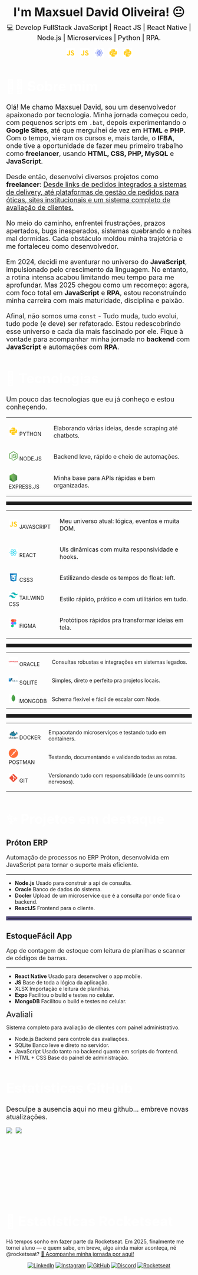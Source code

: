 
<div id="page">

<div id="intro">

  <h1 align="center" style="border: none; padding: 0; margin: 0; font-size: 2rem;font-weight: bold; border-color:transparent;">I'm Maxsuel David Oliveira! 😐</h1>

  <p align="center" style="font-weight: 600; margin-top:10px;  font-weight: 500;
  font-size: 18px;">
    💻 Develop FullStack JavaScript | React JS | React Native | Node.js | Microservices | Python | RPA.
  </p>

</div>

<p align=center>
  <img src="icons/javascript.svg" width=25 style="margin-right: 10px">
  <img src="icons/javascript.svg" width=25  style="margin-right: 10px">
  <img src="icons/react_native.svg" width=25  style="margin-right: 10px">
  <img src="icons/python.svg" width=25  style="margin-right: 10px">
  <img src="icons/python.svg" width=25>
</p>

<div class="content" id="about">

  <h1 style="font-size: 2.3rem; color: white; font-weight: bold; border-color:transparent;">👨‍💻 Sobre mim</h1>

  <p style="font-size: 18px;">
  Olá! Me chamo Maxsuel David, sou um desenvolvedor apaixonado por tecnologia. Minha jornada começou cedo, com pequenos scripts em <code>.bat</code>, depois experimentando o <strong>Google Sites</strong>, até que mergulhei de vez em <strong>HTML</strong> e <strong>PHP</strong>. Com o tempo, vieram os cursos e, mais tarde, o <strong>IFBA</strong>, onde tive a oportunidade de fazer meu primeiro trabalho como <strong>freelancer</strong>, usando <strong>HTML, CSS, PHP, MySQL</strong> e <strong>JavaScript</strong>.</br></br>
  Desde então, desenvolvi diversos projetos como <strong>freelancer</strong>: <u>Desde links de pedidos integrados a sistemas de delivery, até plataformas de gestão de pedidos para óticas, sites institucionais e um sistema completo de avaliação de clientes.</u></br></br>
  No meio do caminho, enfrentei frustrações, prazos apertados, bugs inesperados, sistemas quebrando e noites mal dormidas. Cada obstáculo moldou minha trajetória e me fortaleceu como desenvolvedor.</br></br>
  Em 2024, decidi me aventurar no universo do <strong>JavaScript</strong>, impulsionado pelo crescimento da linguagem. No entanto, a rotina intensa acabou limitando meu tempo para me aprofundar. Mas 2025 chegou como um recomeço: agora, com foco total em <strong>JavaScript</strong> e <strong>RPA</strong>, estou reconstruindo minha carreira com mais maturidade, disciplina e paixão.</br></br>
  Afinal, não somos uma <code>const</code> - Tudo muda, tudo evolui, tudo pode (e deve) ser refatorado. Estou redescobrindo esse universo e cada dia mais fascinado por ele. Fique à vontade para acompanhar minha jornada no <strong>backend</strong> com <strong>JavaScript</strong> e automações com <strong>RPA</strong>.

</p>

</div>

<div class="content" id="stacks">

  <h1 style="font-size: 2.3rem; color: white; font-weight: bold; border-color:transparent;">🚀 Tecnologias</h1>

  <p style="font-size : 18px">
  Um pouco das tecnologias que eu já conheço e estou conheçendo.
  </p>

<table>
  <tbody>
    <tr>
      <td>
        <div class="stacks-container">
          <img src="icons/python.svg" width="25">
          <span class="sub-title">PYTHON</span>
        </div>
      </td>
      <td>
        <p style="font-size : 16px;">
          Elaborando várias ideias, desde scraping até chatbots.
        </p>
      </td>
    </tr>
    <tr>
      <td>
        <div class="stacks-container">
          <img src="icons/nodejs.svg" width="25">
          <span class="sub-title">NODE.JS</span>
        </div>
      </td>
      <td>
        <p style="font-size : 16px;">
          Backend leve, rápido e cheio de automações.
        </p>
      </td>
    </tr>
    <tr>
      <td>
        <div class="stacks-container">
          <img src="icons/express.svg" width="25">
          <span class="sub-title">EXPRESS.JS</span>
        </div>
      </td>
      <td>
        <p style="font-size : 16px;">
          Minha base para APIs rápidas e bem organizadas.
        </p>
      </td>
    </tr>
  </tbody>
</table>

<hr style="height : 10px; border-color : #eeef; border-solid : 2px;">

<table>
  <tbody>
    <tr>
      <td>
        <div class="stacks-container">
          <img src="icons/javascript.svg" width="25">
          <span class="sub-title">JAVASCRIPT</span>
        </div>
      </td>
      <td>
        <p style="font-size : 16px;">
          Meu universo atual: lógica, eventos e muita DOM.
        </p>
      </td>
    </tr>
    <tr>
      <td>
        <div class="stacks-container">
          <img src="icons/react.svg" width="25">
          <span class="sub-title">REACT</span>
        </div>
      </td>
      <td>
        <p style="font-size : 16px;">
          UIs dinâmicas com muita responsividade e hooks.
        </p>
      </td>
    </tr>
    <tr>
      <td>
        <div class="stacks-container">
          <img src="icons/css.svg" width="25">
          <span class="sub-title">CSS3</span>
        </div>
      </td>
      <td>
        <p style="font-size : 16px;">
          Estilizando desde os tempos do float: left.
        </p>
      </td>
    </tr>
    <tr>
      <td>
        <div class="stacks-container">
          <img src="icons/tailwindcss.svg" width="25">
          <span class="sub-title">TAILWIND CSS</span>
        </div>
      </td>
      <td>
        <p style="font-size : 16px;">
          Estilo rápido, prático e com utilitários em tudo.
        </p>
      </td>
    </tr>
    <tr>
      <td>
        <div class="stacks-container">
          <img src="icons/figma.svg" width="25">
          <span class="sub-title">FIGMA</span>
        </div>
      </td>
      <td>
        <p style="font-size : 16px;">
          Protótipos rápidos pra transformar ideias em tela.
        </p>
      </td>
    </tr>
  </tbody>
</table>

<hr style="height : 10px; border-color : #eeef; border-solid : 2px;">

<table>
  <tbody>
    <tr>
      <td>
        <div class="stacks-container">
          <img src="icons/oracle.svg" width="25">
          <span class="sub-title">ORACLE</span>
        </div>
      </td>
      <td>
        <p class="stacks-text">
          Consultas robustas e integrações em sistemas legados.
        </p>
      </td>
    </tr>
    <tr>
      <td>
        <div class="stacks-container">
          <img src="icons/sqlite.svg" width="25">
          <span class="sub-title">SQLITE</span>
        </div>
      </td>
      <td>
        <p class="stacks-text">
          Simples, direto e perfeito pra projetos locais.
        </p>
      </td>
    </tr>
    <tr>
      <td>
        <div class="stacks-container">
          <img src="icons/mongo.svg" width="25">
          <span class="sub-title">MONGODB</span>
        </div>
      </td>
      <td>
        <p class="stacks-text">
          Schema flexível e fácil de escalar com Node.
        </p>
      </td>
    </tr>
  </tbody>
</table>

<hr style="height : 10px; border-color : #eeef; border-solid : 2px;">

<table>
  <tbody>
    <tr>
      <td>
        <div class="stacks-container">
          <img src="icons/docker.svg" width="25">
          <span class="sub-title">DOCKER</span>
        </div>
      </td>
      <td>
        <p class="stacks-text">
          Empacotando microserviços e testando tudo em containers.
        </p>
      </td>
    </tr>
    <tr>
      <td>
        <div class="stacks-container">
          <img src="icons/postman.svg" width="25">
          <span class="sub-title">POSTMAN</span>
        </div>
      </td>
      <td>
        <p class="stacks-text">
          Testando, documentando e validando todas as rotas.
        </p>
      </td>
    </tr>
    <tr>
      <td>
        <div class="stacks-container">
          <img src="icons/git.svg" width="25">
          <span class="sub-title">GIT</span>
        </div>
      </td>
      <td>
        <p class="stacks-text">
          Versionando tudo com responsabilidade (e uns commits nervosos).
        </p>
      </td>
    </tr>
  </tbody>
</table>




<div class="content" id="projects">
  <h1 style="font-size: 2.3rem; color: white; font-weight: bold; border-color:transparent;">
  ✨ Projetos em destaque
  </h1>

<div class="project-container">
<h2>Próton ERP</h2>
<p style="font-size : 16px;">Automação de processos no ERP Próton, desenvolvida em JavaScript para tornar o suporte mais eficiente.</p>
<hr>

<ul><li><b>Node.js</b> Usado para construir a api de consulta.</li>
<li><b>Oracle</b> Banco de dados do sistema.</li>
<li><b>Docler</b> Upload de um microservice que é a consulta por onde fica o backend.</li>
<li><b>ReactJS</b> Frontend para o cliente.</span></li></ul>
<hr style="border: solid 5px rgba(141, 121, 239, 0.4);">
</div>

<div class="project-container">
<h2>EstoqueFácil App</h2>
<p style="font-size : 16px;">App de contagem de estoque com leitura de planilhas e scanner de códigos de barras.</p>
<hr>

  <ul>
    <li>
      <b>React Native</b> <span>Usado para desenvolver o app mobile.</span>
    </li>
    <li>
      <b>JS</b> <span>Base de toda a lógica da aplicação.</span>
    </li>
    <li>
      XLSX <span>Importação e leitura de planilhas.</span>
    </li>
    <li>
      <b>Expo</b> <span>Facilitou o build e testes no celular.</span>
    </li>
    <li>
      <b>MongoDB</b> <span>Facilitou o build e testes no celular.</span>
    </li>
  </ul>
</div>

  <div class="project-container">
      <span style="font-size: 22px;">Avaliali</span>
    <p>
      Sistema completo para avaliação de clientes com painel administrativo.
    </p>
    <ul>
      <li>
        Node.js <span>Backend para controle das avaliações.</span>
      </li>
      <li>
        SQLite <span>Banco leve e direto no servidor.</span>
      </li>
      <li>
        JavaScript <span>Usado tanto no backend quanto em scripts do frontend.</span>
      </li>
      <li>
        HTML + CSS <span>Base do painel de administração.</span>
      </li>
    </ul>
  </div>
</div>

<div id="statics">
<div id="statics-intro">
  <h1 style="font-size: 2.3rem; color: white; font-weight: bold;border-color:transparent;">
    Estatísticas GitHub
  </h1>
  <p style="font-size : 18px;">
  Desculpe a ausencia aqui no meu github... embreve novas atualizações.
  </p>
</div>
<div style="display : flex; gap : 10px;">
<img
  height="180em"
  src="https://github-readme-stats.vercel.app/api?username=MaxsuelOliveira&show_icons=true&theme=vue-dark&include_all_commits=true&count_private=true"
/>
<img
  height="180em"
  src="https://github-readme-stats.vercel.app/api/top-langs/?username=MaxsuelOliveira&layout=compact&langs_count=8&theme=vue-dark"
/>
</div>
</div>

<div id="statics-rocktseat">
  <div id="statics-rocktseat__intro">
    <h1 style="font-size: 2.3rem; color: white; font-weight: bold;border-color:transparent;">
     🚀 Estatísticas Rocketseat
     </br>
    </h1>
  <p>
  Há tempos sonho em fazer parte da Rocketseat. Em 2025, finalmente me tornei aluno — e quem sabe, em breve, algo ainda maior aconteça, né @rocketseat? <a href="https://app.rocketseat.com.br/me/md-04583" title="Dá um pulo aqui" target="new_blank">🚀 Acompanhe minha jornada por aqui!</a>
  </p>
  </div>
</div>

<div align=center>

[![LinkedIn](https://img.shields.io/badge/LinkedIn-0077B5?style=for-the-badge&logo=linkedin&logoColor=white)](https://www.linkedin.com/in/)
[![Instagram](https://img.shields.io/badge/Instagram-E4405F?style=for-the-badge&logo=instagram&logoColor=white)](https://instagram.com/)
[![GitHub](https://img.shields.io/badge/GitHub-181717?style=for-the-badge&logo=github&logoColor=white)](https://github.com/MaxsuelOliveira)
[![Discord](https://img.shields.io/badge/Discord-181717?style=for-the-badge&logo=discord&logoColor=white)](https://github.com/)
[![Rocketseat](https://img.shields.io/badge/Rocketseat-181717?style=for-the-badge&logo=rocketseat&logoColor=white)](https://app.rocketseat.com.br/me/md-04583)

</div>

</div>
